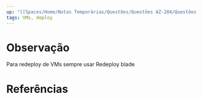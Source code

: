 ```yaml
---
up: "[[Spaces/Home/Notas Temporárias/Questões/Questões AZ-204/Questões AZ-204.md]]"
tags: VMs, deploy
---
```


# Observação
Para redeploy de VMs sempre usar Redeploy blade

# Referências 